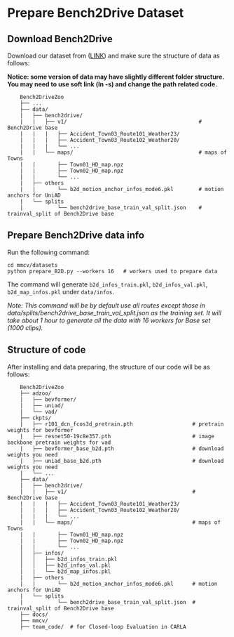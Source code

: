 # Prepare Bench2Drive Dataset

## Download Bench2Drive

Download our dataset from ([LINK](https://github.com/Thinklab-SJTU/Bench2Drive)) and make sure the structure of data as follows:

**Notice: some version of data may have slightly different folder structure. You may need to use soft link (ln -s) and change the path related code.**

```
    Bench2DriveZoo
    ├── ...                   
    ├── data/
    |   ├── bench2drive/
    |   |   ├── v1/                                          # Bench2Drive base 
    |   |   |   ├── Accident_Town03_Route101_Weather23/
    |   |   |   ├── Accident_Town03_Route102_Weather20/
    |   |   |   └── ...
    |   |   └── maps/                                        # maps of Towns
    |   |       ├── Town01_HD_map.npz
    |   |       ├── Town02_HD_map.npz
    |   |       └── ...
    |   ├── others
    |   |       └── b2d_motion_anchor_infos_mode6.pkl        # motion anchors for UniAD
    |   └── splits
    |           └── bench2drive_base_train_val_split.json    # trainval_split of Bench2Drive base 

```

## Prepare Bench2Drive data info

Run the following command:

```
cd mmcv/datasets
python prepare_B2D.py --workers 16   # workers used to prepare data
```

The command will generate `b2d_infos_train.pkl`, `b2d_infos_val.pkl`, `b2d_map_infos.pkl` under `data/infos`.

*Note: This command will be by default use all routes except those in data/splits/bench2drive_base_train_val_split.json as the training set.  It will take about 1 hour to generate all the data with 16 workers for Base set (1000 clips).*


## Structure of code


After installing and data preparing, the structure of our code will be as follows:

```
    Bench2DriveZoo
    ├── adzoo/
    |   ├── bevformer/
    |   ├── uniad/
    |   └── vad/                   
    ├── ckpts/
    |   ├── r101_dcn_fcos3d_pretrain.pth                   # pretrain weights for bevformer
    |   ├── resnet50-19c8e357.pth                          # image backbone pretrain weights for vad
    |   ├── bevformer_base_b2d.pth                         # download weights you need
    |   ├── uniad_base_b2d.pth                             # download weights you need
    |   └── ...
    ├── data/
    |   ├── bench2drive/
    |   |   ├── v1/                                        # Bench2Drive base 
    |   |   |   ├── Accident_Town03_Route101_Weather23/
    |   |   |   ├── Accident_Town03_Route102_Weather20/
    |   |   |   └── ...
    |   |   └── maps/                                      # maps of Towns
    |   |       ├── Town01_HD_map.npz
    |   |       ├── Town02_HD_map.npz
    |   |       └── ...
    │   ├── infos/
    │   │   ├── b2d_infos_train.pkl
    │   │   ├── b2d_infos_val.pkl
    |   |   └── b2d_map_infos.pkl
    |   ├── others
    |   |       └── b2d_motion_anchor_infos_mode6.pkl      # motion anchors for UniAD
    |   └── splits
    |           └── bench2drive_base_train_val_split.json  # trainval_split of Bench2Drive base 
    ├── docs/
    ├── mmcv/
    ├── team_code/  # for Closed-loop Evaluation in CARLA
```



